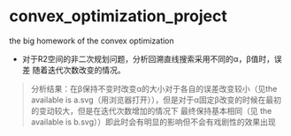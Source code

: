 # convex_optimization_project
the big homework of the convex optimization
* 对于R2空间的非二次规划问题，分析回溯直线搜索采用不同的α，β值时，误差
随着迭代次数改变的情况。
> 分析结果：在β保持不变时改变α的大小对于各自的误差改变较小（见the available
> is a.svg（用浏览器打开）），但是对于α固定β改变的时候在最初的变动较大，但是在迭代次数增加的情况下
> 最终保持基本相同（见 the available is b.svg））即此时会有明显的影响但不会有戏剧性的效果出现